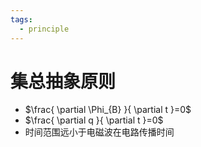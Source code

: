 ```yaml
---
tags:
  - principle
---
```


# 集总抽象原则
- $\frac{ \partial \Phi_{B} }{ \partial t }=0$
- $\frac{ \partial q }{ \partial t }=0$
- 时间范围远小于电磁波在电路传播时间